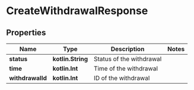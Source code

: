 
# CreateWithdrawalResponse

## Properties
Name | Type | Description | Notes
------------ | ------------- | ------------- | -------------
**status** | **kotlin.String** | Status of the withdrawal | 
**time** | **kotlin.Int** | Time of the withdrawal | 
**withdrawalId** | **kotlin.Int** | ID of the withdrawal | 



